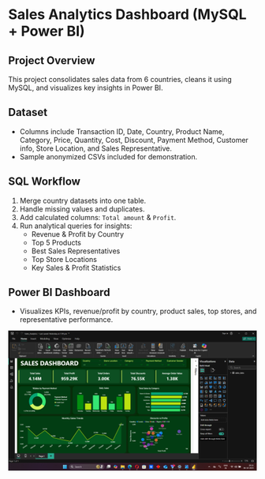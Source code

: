 # Sales Analytics Dashboard (MySQL + Power BI)

## Project Overview
This project consolidates sales data from 6 countries, cleans it using MySQL, and visualizes key insights in Power BI.

## Dataset
- Columns include Transaction ID, Date, Country, Product Name, Category, Price, Quantity, Cost, Discount, Payment Method, Customer info, Store Location, and Sales Representative.
- Sample anonymized CSVs included for demonstration.

## SQL Workflow
1. Merge country datasets into one table.
2. Handle missing values and duplicates.
3. Add calculated columns: `Total amount` & `Profit`.
4. Run analytical queries for insights:
   - Revenue & Profit by Country
   - Top 5 Products
   - Best Sales Representatives
   - Top Store Locations
   - Key Sales & Profit Statistics

## Power BI Dashboard
- Visualizes KPIs, revenue/profit by country, product sales, top stores, and representative performance.

![Dashboard](Dashboard__preview.png)
